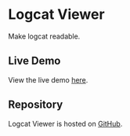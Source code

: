 Logcat Viewer
=============
Make logcat readable.

Live Demo
---------
View the live demo [here](https://faizvisram.github.io/logcat-viewer).

Repository
----------
Logcat Viewer is hosted on [GitHub](https://github.com/FaizVisram/logcat-viewer).
